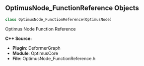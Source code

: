 ## OptimusNode_FunctionReference Objects

```python
class OptimusNode_FunctionReference(OptimusNode)
```

Optimus Node Function Reference

**C++ Source:**

- **Plugin**: DeformerGraph
- **Module**: OptimusCore
- **File**: OptimusNode_FunctionReference.h

<a id="unreal.OptimusNode_ResourceAccessorBase"></a>
